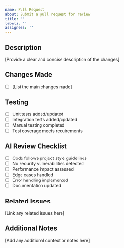 ```yaml
---
name: Pull Request
about: Submit a pull request for review
title: ''
labels: ''
assignees: ''
---
```


## Description
[Provide a clear and concise description of the changes]

## Changes Made
- [ ] [List the main changes made]

## Testing
- [ ] Unit tests added/updated
- [ ] Integration tests added/updated
- [ ] Manual testing completed
- [ ] Test coverage meets requirements

## AI Review Checklist
- [ ] Code follows project style guidelines
- [ ] No security vulnerabilities detected
- [ ] Performance impact assessed
- [ ] Edge cases handled
- [ ] Error handling implemented
- [ ] Documentation updated

## Related Issues
[Link any related issues here]

## Additional Notes
[Add any additional context or notes here] 